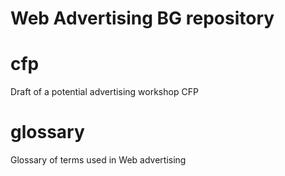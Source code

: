 # Web Advertising BG repository

# cfp
Draft of a potential advertising workshop CFP

# glossary
Glossary of terms used in Web advertising

